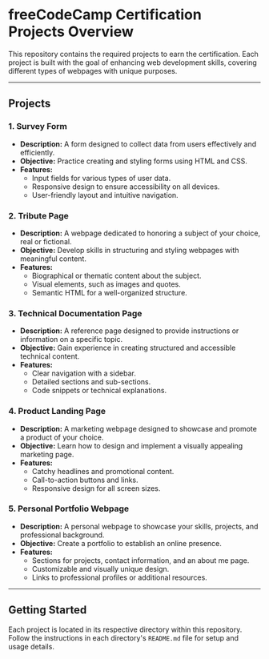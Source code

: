 # freeCodeCamp Certification Projects Overview

This repository contains the required projects to earn the certification. Each project is built with the goal of enhancing web development skills, covering different types of webpages with unique purposes.

-------------------------------------------------------------------------------------------------------------------------------------------------------------------------------------------------------------
## Projects

### 1. Survey Form
- **Description:** A form designed to collect data from users effectively and efficiently.  
- **Objective:** Practice creating and styling forms using HTML and CSS.  
- **Features:**  
  - Input fields for various types of user data.  
  - Responsive design to ensure accessibility on all devices.  
  - User-friendly layout and intuitive navigation.  

### 2. Tribute Page
- **Description:** A webpage dedicated to honoring a subject of your choice, real or fictional.  
- **Objective:** Develop skills in structuring and styling webpages with meaningful content.  
- **Features:**  
  - Biographical or thematic content about the subject.  
  - Visual elements, such as images and quotes.  
  - Semantic HTML for a well-organized structure.  

### 3. Technical Documentation Page
- **Description:** A reference page designed to provide instructions or information on a specific topic.  
- **Objective:** Gain experience in creating structured and accessible technical content.  
- **Features:**  
  - Clear navigation with a sidebar.  
  - Detailed sections and sub-sections.  
  - Code snippets or technical explanations.  

### 4. Product Landing Page
- **Description:** A marketing webpage designed to showcase and promote a product of your choice.  
- **Objective:** Learn how to design and implement a visually appealing marketing page.  
- **Features:**  
  - Catchy headlines and promotional content.  
  - Call-to-action buttons and links.  
  - Responsive design for all screen sizes.  

### 5. Personal Portfolio Webpage
- **Description:** A personal webpage to showcase your skills, projects, and professional background.  
- **Objective:** Create a portfolio to establish an online presence.  
- **Features:**  
  - Sections for projects, contact information, and an about me page.  
  - Customizable and visually unique design.  
  - Links to professional profiles or additional resources.  

---

## Getting Started

Each project is located in its respective directory within this repository. Follow the instructions in each directory's `README.md` file for setup and usage details.
